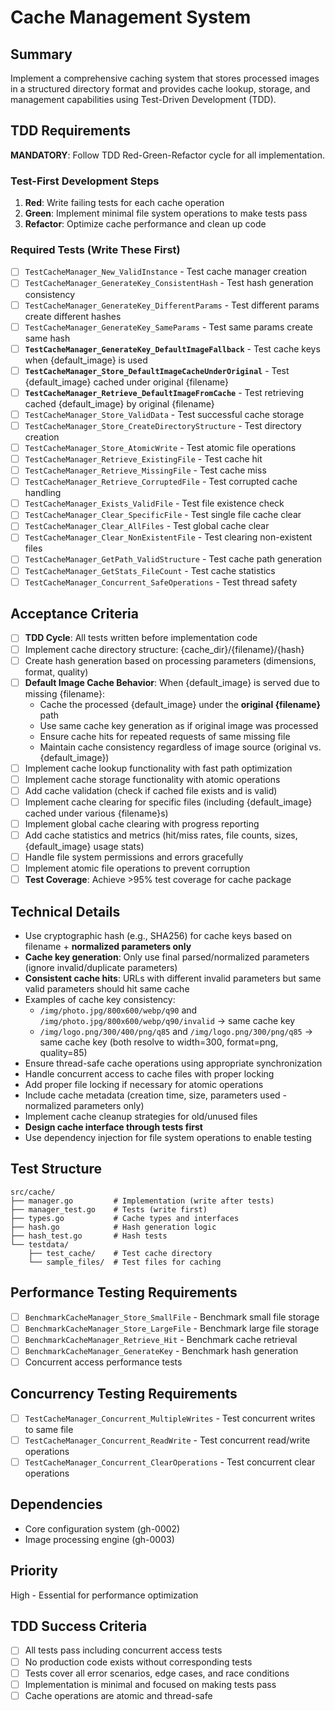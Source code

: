 # Cache Management System

## Summary
Implement a comprehensive caching system that stores processed images in a structured directory format and provides cache lookup, storage, and management capabilities using Test-Driven Development (TDD).

## TDD Requirements
**MANDATORY**: Follow TDD Red-Green-Refactor cycle for all implementation.

### Test-First Development Steps
1. **Red**: Write failing tests for each cache operation
2. **Green**: Implement minimal file system operations to make tests pass
3. **Refactor**: Optimize cache performance and clean up code

### Required Tests (Write These First)
- [ ] `TestCacheManager_New_ValidInstance` - Test cache manager creation
- [ ] `TestCacheManager_GenerateKey_ConsistentHash` - Test hash generation consistency
- [ ] `TestCacheManager_GenerateKey_DifferentParams` - Test different params create different hashes
- [ ] `TestCacheManager_GenerateKey_SameParams` - Test same params create same hash
- [ ] **`TestCacheManager_GenerateKey_DefaultImageFallback`** - Test cache keys when {default_image} is used
- [ ] **`TestCacheManager_Store_DefaultImageCacheUnderOriginal`** - Test {default_image} cached under original {filename}
- [ ] **`TestCacheManager_Retrieve_DefaultImageFromCache`** - Test retrieving cached {default_image} by original {filename}
- [ ] `TestCacheManager_Store_ValidData` - Test successful cache storage
- [ ] `TestCacheManager_Store_CreateDirectoryStructure` - Test directory creation
- [ ] `TestCacheManager_Store_AtomicWrite` - Test atomic file operations
- [ ] `TestCacheManager_Retrieve_ExistingFile` - Test cache hit
- [ ] `TestCacheManager_Retrieve_MissingFile` - Test cache miss
- [ ] `TestCacheManager_Retrieve_CorruptedFile` - Test corrupted cache handling
- [ ] `TestCacheManager_Exists_ValidFile` - Test file existence check
- [ ] `TestCacheManager_Clear_SpecificFile` - Test single file cache clear
- [ ] `TestCacheManager_Clear_AllFiles` - Test global cache clear
- [ ] `TestCacheManager_Clear_NonExistentFile` - Test clearing non-existent files
- [ ] `TestCacheManager_GetPath_ValidStructure` - Test cache path generation
- [ ] `TestCacheManager_GetStats_FileCount` - Test cache statistics
- [ ] `TestCacheManager_Concurrent_SafeOperations` - Test thread safety

## Acceptance Criteria
- [ ] **TDD Cycle**: All tests written before implementation code
- [ ] Implement cache directory structure: {cache_dir}/{filename}/{hash}
- [ ] Create hash generation based on processing parameters (dimensions, format, quality)
- [ ] **Default Image Cache Behavior**: When {default_image} is served due to missing {filename}:
  - Cache the processed {default_image} under the **original {filename}** path
  - Use same cache key generation as if original image was processed
  - Ensure cache hits for repeated requests of same missing file
  - Maintain cache consistency regardless of image source (original vs. {default_image})
- [ ] Implement cache lookup functionality with fast path optimization
- [ ] Implement cache storage functionality with atomic operations
- [ ] Add cache validation (check if cached file exists and is valid)
- [ ] Implement cache clearing for specific files (including {default_image} cached under various {filename}s)
- [ ] Implement global cache clearing with progress reporting
- [ ] Add cache statistics and metrics (hit/miss rates, file counts, sizes, {default_image} usage stats)
- [ ] Handle file system permissions and errors gracefully
- [ ] Implement atomic file operations to prevent corruption
- [ ] **Test Coverage**: Achieve >95% test coverage for cache package

## Technical Details
- Use cryptographic hash (e.g., SHA256) for cache keys based on filename + **normalized parameters only**
- **Cache key generation**: Only use final parsed/normalized parameters (ignore invalid/duplicate parameters)
- **Consistent cache hits**: URLs with different invalid parameters but same valid parameters should hit same cache
- Examples of cache key consistency:
  - `/img/photo.jpg/800x600/webp/q90` and `/img/photo.jpg/800x600/webp/q90/invalid` → same cache key
  - `/img/logo.png/300/400/png/q85` and `/img/logo.png/300/png/q85` → same cache key (both resolve to width=300, format=png, quality=85)
- Ensure thread-safe cache operations using appropriate synchronization
- Handle concurrent access to cache files with proper locking
- Add proper file locking if necessary for atomic operations
- Include cache metadata (creation time, size, parameters used - normalized parameters only)
- Implement cache cleanup strategies for old/unused files
- **Design cache interface through tests first**
- Use dependency injection for file system operations to enable testing

## Test Structure
```
src/cache/
├── manager.go         # Implementation (write after tests)
├── manager_test.go    # Tests (write first)
├── types.go           # Cache types and interfaces
├── hash.go            # Hash generation logic
├── hash_test.go       # Hash tests
└── testdata/
    ├── test_cache/    # Test cache directory
    └── sample_files/  # Test files for caching
```

## Performance Testing Requirements
- [ ] `BenchmarkCacheManager_Store_SmallFile` - Benchmark small file storage
- [ ] `BenchmarkCacheManager_Store_LargeFile` - Benchmark large file storage
- [ ] `BenchmarkCacheManager_Retrieve_Hit` - Benchmark cache retrieval
- [ ] `BenchmarkCacheManager_GenerateKey` - Benchmark hash generation
- [ ] Concurrent access performance tests

## Concurrency Testing Requirements
- [ ] `TestCacheManager_Concurrent_MultipleWrites` - Test concurrent writes to same file
- [ ] `TestCacheManager_Concurrent_ReadWrite` - Test concurrent read/write operations
- [ ] `TestCacheManager_Concurrent_ClearOperations` - Test concurrent clear operations

## Dependencies
- Core configuration system (gh-0002)
- Image processing engine (gh-0003)

## Priority
High - Essential for performance optimization

## TDD Success Criteria
- [ ] All tests pass including concurrent access tests
- [ ] No production code exists without corresponding tests
- [ ] Tests cover all error scenarios, edge cases, and race conditions
- [ ] Implementation is minimal and focused on making tests pass
- [ ] Cache operations are atomic and thread-safe